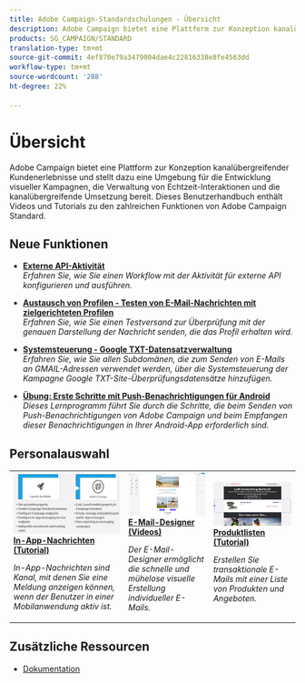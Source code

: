 ```yaml
---
title: Adobe Campaign-Standardschulungen - Übersicht
description: Adobe Campaign bietet eine Plattform zur Konzeption kanalübergreifender Kundenerlebnisse und stellt dazu eine Umgebung für die Entwicklung visueller Kampagnen, die Verwaltung von Echtzeit-Interaktionen und die kanalübergreifende Umsetzung bereit. Dieses Benutzerhandbuch enthält Videos und Tutorials zu den zahlreichen Funktionen von Adobe Campaign Standard.
products: SG_CAMPAIGN/STANDARD
translation-type: tm+mt
source-git-commit: 4ef870e79a3479004dae4c22816338e8fe4563dd
workflow-type: tm+mt
source-wordcount: '288'
ht-degree: 22%

---
```



# Übersicht

Adobe Campaign bietet eine Plattform zur Konzeption kanalübergreifender Kundenerlebnisse und stellt dazu eine Umgebung für die Entwicklung visueller Kampagnen, die Verwaltung von Echtzeit-Interaktionen und die kanalübergreifende Umsetzung bereit. Dieses Benutzerhandbuch enthält Videos und Tutorials zu den zahlreichen Funktionen von Adobe Campaign Standard.

## Neue Funktionen

* **[Externe API-Aktivität](/help/managing-processes-and-data/data-management-activities/external-api-activity.md)**   <br>
   *Erfahren Sie, wie Sie einen Workflow mit der Aktivität für externe API konfigurieren und ausführen.*

* **[Austausch von Profilen - Testen von E-Mail-Nachrichten mit zielgerichteten Profilen](/help/communication-channels/email/profile-substitution.md)**   <br>
   *Erfahren Sie, wie Sie einen Testversand zur Überprüfung mit der genauen Darstellung der Nachricht senden, die das Profil erhalten wird.*

* **[Systemsteuerung - Google TXT-Datensatzverwaltung](/help/administrating/control-panel/google-txt-record-management.md)**   <br>
   *Erfahren Sie, wie Sie allen Subdomänen, die zum Senden von E-Mails an GMAIL-Adressen verwendet werden, über die Systemsteuerung der Kampagne Google TXT-Site-Überprüfungsdatensätze hinzufügen.*

* **[Übung: Erste Schritte mit Push-Benachrichtigungen für Android](https://docs.adobe.com/content/help/en/campaign-standard-learn/getting-started-with-push-notifications-android/introduction.html)**   <br>
   *Dieses Lernprogramm führt Sie durch die Schritte, die beim Senden von Push-Benachrichtigungen von Adobe Campaign und beim Empfangen dieser Benachrichtigungen in Ihrer Android-App erforderlich sind.*

## Personalauswahl

<table>
<tr>
  <td>
    <a href="./communication-channels/mobile/in-app/in-app-message-overview.md"> 
      <img alt="In-App-Nachrichten (Tutorial)" src="./assets/in_app_messaging.png"/>
    </a>
    <div>
      <a href="./communication-channels/mobile/in-app/in-app-message-overview.md">
    <strong>In-App-Nachrichten (Tutorial)</strong>
    </a>
    </div>
    <p>
    <em>In-App-Nachrichten sind Kanal, mit denen Sie eine Meldung anzeigen können, wenn der Benutzer in einer Mobilanwendung aktiv ist.</em>
    <p>
  </td>
   <td>
    <a href="./designing-content/email-designer/email-designer-overview.md">
      <img alt="E-Mail-Designer (Videos)" src="./assets/email_designer_tutorial.png" />
    </a>
    <div>
      <a href="./designing-content/email-designer/email-designer-overview.md">
    <strong>E-Mail-Designer (Videos)</strong>
    </a>
    </div>
    <p>
    <em>Der E-Mail-Designer ermöglicht die schnelle und mühelose visuelle Erstellung individueller E-Mails.</em>
    <p>
  </td>
  <td>
    <a href="./designing-content/product-listings-in-transactional-email.md">
      <img alt="Personalisieren von E-Mails mit dynamischen Inhaltsblöcken (Video)" src="./assets/acs_product_listings.png" />
    </a>
    <div>
      <a href="./designing-content/product-listings-in-transactional-email.md">
    <strong>Produktlisten (Tutorial)</strong>
    </a>
    </div>
    <p>
    <em>Erstellen Sie transaktionale E-Mails mit einer Liste von Produkten und Angeboten. </em>
    <p>
  </td>
</tr>
</table>

## Zusätzliche Ressourcen

* [Dokumentation](https://docs.adobe.com/content/help/de-DE/campaign-standard/using/campaign-standard-home.html)
